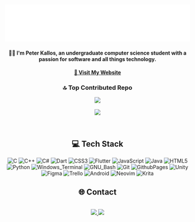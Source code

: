 <!--https://github.com/Akshay090/svg-banners/blob/master/SVG/luminance/luminance.svg?short_path=aab2322-->
<div align="center">
	<br>
		<img src="header.svg" width="800" height="100">
	<br>
</div>

<div align="center">
	<h4 align="center">👨‍💻 I'm Peter Kallos, an undergraduate computer science student with a passion for software and all things technology.</h4>
	<h4 align="center">  <a href="https://kallosp.github.io/">🚀 Visit My Website</a> </h4>
</div>

<!--<h2 align="center"> 📊 GitHub Stats</h2>-->
<div align="center" >
	
### 🔝 Top Contributed Repo
![](https://github-contributor-stats.vercel.app/api?username=KallosP&limit=5&theme=gotham&combine_all_yearly_contributions=true)
 
![](https://github-readme-stats.vercel.app/api/top-langs/?username=KallosP&theme=gotham&hide_border=false&include_all_commits=true&count_private=true&layout=compact)

</div>

<br>

<h2 align="center"> 💻 Tech Stack</h2>
<div align="center">
	
![C](https://img.shields.io/badge/C-00599C?style=for-the-badge&logo=c&logoColor=white) ![C++](https://img.shields.io/badge/c++-%2300599C.svg?style=for-the-badge&logo=c%2B%2B&logoColor=white) ![C#](https://img.shields.io/badge/c%23-%23239120.svg?style=for-the-badge&logo=csharp&logoColor=white) ![Dart](https://img.shields.io/badge/dart-%230175C2.svg?style=for-the-badge&logo=dart&logoColor=white) ![CSS3](https://img.shields.io/badge/css3-%231572B6.svg?style=for-the-badge&logo=css3&logoColor=white) ![Flutter](https://img.shields.io/badge/Flutter-02569B?style=for-the-badge&logo=flutter&logoColor=white) ![JavaScript](https://img.shields.io/badge/JavaScript-F7DF1E?style=for-the-badge&logo=javascript&logoColor=black) ![Java](https://img.shields.io/badge/java-%23ED8B00.svg?style=for-the-badge&logo=openjdk&logoColor=white) ![HTML5](https://img.shields.io/badge/html5-%23E34F26.svg?style=for-the-badge&logo=html5&logoColor=white) ![Python](https://img.shields.io/badge/python-3670A0?style=for-the-badge&logo=python&logoColor=ffdd54) ![Windows_Terminal](https://img.shields.io/badge/windows%20terminal-4D4D4D?style=for-the-badge&logo=windows%20terminal&logoColor=white) ![GNU_Bash](https://img.shields.io/badge/GNU%20Bash-4EAA25?style=for-the-badge&logo=GNU%20Bash&logoColor=white) ![Git](https://img.shields.io/badge/GIT-E44C30?style=for-the-badge&logo=git&logoColor=white) ![GithubPages](https://img.shields.io/badge/github%20pages-121013?style=for-the-badge&logo=github&logoColor=white) ![Unity](https://img.shields.io/badge/Unity-100000?style=for-the-badge&logo=unity&logoColor=white) ![Figma](https://img.shields.io/badge/Figma-F24E1E?style=for-the-badge&logo=figma&logoColor=white) ![Trello](https://img.shields.io/badge/Trello-0052CC?style=for-the-badge&logo=trello&logoColor=white) ![Android](https://img.shields.io/badge/Android-3DDC84?style=for-the-badge&logo=android&logoColor=white) ![Neovim](https://img.shields.io/badge/NeoVim-%2357A143.svg?&style=for-the-badge&logo=neovim&logoColor=white) ![Krita](https://img.shields.io/badge/Krita-203759?style=for-the-badge&logo=krita&logoColor=EEF37B)
</div>

<h2 align="center"> 🌐 Contact</h2>
<div align="center">
	  <br>
	  <a href="mailto: pkallos19@gmail.com">
	    <img src="https://img.shields.io/badge/Gmail-D14836?style=for-the-badge&logo=gmail&logoColor=white">
	  </a>
	    <a href="https://www.linkedin.com/in/peter-kallos/">
	      <img src="https://img.shields.io/badge/LinkedIn-0077B5?style=for-the-badge&logo=linkedin&logoColor=white">
	    </a>
	 <br>
</div>
